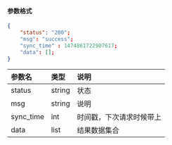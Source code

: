 #### 参数格式 ####

 ```json
 {
     "status": "200";
     "msg": "success";
     "sync_time" : 1474861722907617;
     "data": [];
 }

 ```


|参数名|类型|说明|
|:-------|:-------|:-------|
| status | string | 状态 |
| msg | string | 说明 |
| sync_time | int| 时间戳，下次请求时候带上 |
| data |list |结果数据集合 |

